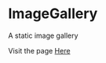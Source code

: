 # ImageGallery
A static image gallery

Visit the page <a href = "https://vidithagarwal.github.io/ImageGallery/">Here</a>
